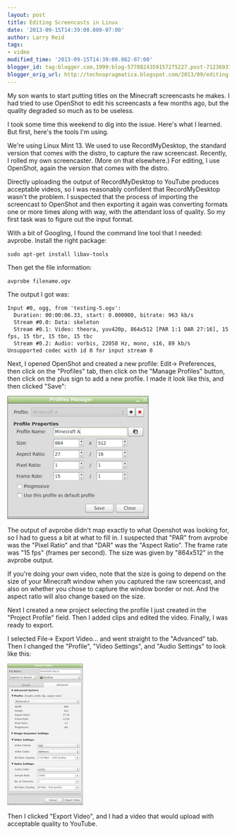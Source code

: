 ```yaml
---
layout: post
title: Editing Screencasts in Linux
date: '2013-09-15T14:39:00.000-07:00'
author: Larry Reid
tags:
- video
modified_time: '2013-09-15T14:39:00.062-07:00'
blogger_id: tag:blogger.com,1999:blog-5778824359157275227.post-7123693775727106180
blogger_orig_url: http://technopragmatica.blogspot.com/2013/09/editing-screencasts-in-linux.html
---
```


My son wants to start putting titles on the Minecraft screencasts he makes. I had tried to use OpenShot to edit his screencasts a few months ago, but the quality degraded so much as to be useless.

I took some time this weekend to dig into the issue. Here's what I learned. But first, here's the tools I'm using.

We're using Linux Mint 13. We used to use RecordMyDesktop, the standard version that comes with the distro, to capture the raw screencast. Recently, I rolled my own screencaster. (More on that elsewhere.) For editing, I use OpenShot, again the version that comes with the distro.

Directly uploading the output of RecordMyDesktop to YouTube produces acceptable videos, so I was reasonably confident that RecordMyDesktop wasn't the problem. I suspected that the process of importing the screencast to OpenShot and then exporting it again was converting formats one or more times along with way, with the attendant loss of quality. So my first task was to figure out the input format.

With a bit of Googling, I found the command line tool that I needed: avprobe. Install the right package:
```
sudo apt-get install libav-tools
```
Then get the file information:
```
avprobe filename.ogv
```
The output I got was:
```
Input #0, ogg, from 'testing-5.ogv':
  Duration: 00:00:06.33, start: 0.000000, bitrate: 963 kb/s
  Stream #0.0: Data: skeleton
  Stream #0.1: Video: theora, yuv420p, 864x512 [PAR 1:1 DAR 27:16], 15 fps, 15 tbr, 15 tbn, 15 tbc
  Stream #0.2: Audio: vorbis, 22050 Hz, mono, s16, 89 kb/s
Unsupported codec with id 0 for input stream 0
```
Next, I opened OpenShot and created a new profile: Edit-> Preferences, then click on the "Profiles" tab, then click on the "Manage Profiles" button, then click on the plus sign to add a new profile. I made it look like this, and then clicked "Save":

![Profile](/assets/images/profile.png)

The output of avprobe didn't map exactly to what Openshot was looking for, so I had to guess a bit at what to fill in. I suspected that "PAR" from avprobe was the "Pixel Ratio" and that "DAR" was the "Aspect Ratio". The frame rate was "15 fps" (frames per second). The size was given by "864x512" in the avprobe output.

If you're doing your own video, note that the size is going to depend on the size of your Minecraft window when you captured the raw screencast, and also on whether you chose to capture the window border or not. And the aspect ratio will also change based on the size.

Next I created a new project selecting the profile I just created in the "Project Profile" field. Then I added clips and edited the video. Finally, I was ready to export.

I selected File-&gt; Export Video... and went straight to the "Advanced" tab. Then I changed the "Profile", "Video Settings", and "Audio Settings" to look like this:

![Advanced Tab](/assets/images/advanced.png)

Then I clicked "Export Video", and I had a video that would upload with acceptable quality to YouTube.
